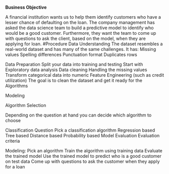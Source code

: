 **Business Objective**

A financial institution wants us to help them identify customers who have a lesser chance of defaulting on the loan.
The company management has asked the data science team to build a predictive model to identify who would be a good customer. Furthermore, they want the team to come up with questions to ask the client, based on the model, when they are applying for loan.
#Procedure
Data Understanding
The dataset resembles a real-world dataset and has many of the same challenges. It has:
Missing values
Spelling differences
Punctuation format
Duplicates rows

Data Preparation
Split your data into training and testing
Start with Exploratory data analysis
Data cleaning
Handling the missing values
Transform categorical data into numeric
Feature Engineering (such as credit utilization)
The goal is to clean the dataset and get it ready for the Algorithms

Modeling

Algorithm Selection

Depending on the question at hand you can decide which algorithm
to choose

Classification Question
Pick a classification algorithm
Regression based
Tree based
Distance based
Probability based
Model Evaluation
Evaluation criteria

Modeling:
Pick an algorithm
Train the algorithm using training data
Evaluate the trained model
Use the trained model to predict who is a good customer
on test data
Come up with questions to ask the customer when they
apply for a loan

